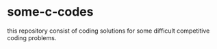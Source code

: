 # some-c-codes
this repository consist of coding solutions for some difficult competitive coding problems.
